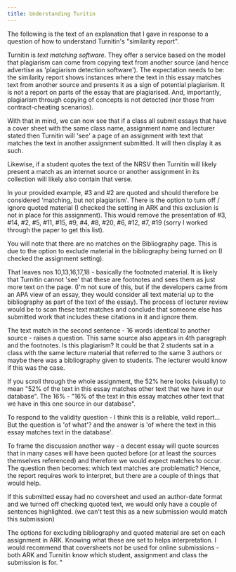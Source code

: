 ```yaml
---
title: Understanding Turitin
---
```

The following is the text of an explanation that I gave in response to a
question of how to understand Turnitin's "similarity report".

Turnitin is *text matching software*. They offer a service based on the model
that plagiarism can come from copying text from another source (and hence
advertise as 'plagiarism detection software'). The expectation needs to be: the
similarity report shows instances where the text in this essay matches text from
another source and presents it as a sign of potential plagiarism. It is not a
report on parts of the essay that are plagiarised. And, importantly, plagiarism
through copying of concepts is not detected (nor those from contract-cheating
scenarios).

With that in mind, we can now see that if a class all submit essays that have a
cover sheet with the same class name, assignment name and lecturer stated then
Turnitin will 'see' a page of an assignment with text that matches the text in
another assignment submitted. It will then display it as such.

Likewise, if a student quotes the text of the NRSV then Turnitin will likely
present a match as an internet source or another assignment in its collection
will likely also contain that verse.

In your provided example, #3 and #2 are quoted and should therefore be
considered 'matching, but not plagiarism'. There is the option to turn off /
ignore quoted material (I checked the setting in ARK and this exclusion is not
in place for this assignment). This would remove the presentation of #3, #14,
#2, #5, #11, #15, #9, #4, #8, #20, #6, #12, #7, #19 (sorry I worked through the
paper to get this list).

You will note that there are no matches on the Bibliography page. This is due to
the option to exclude material in the bibliography being turned on (I checked
the assignment setting).

That leaves nos 10,13,16,17,18 - basically the footnoted material. It is likely
that Turnitin cannot 'see' that these are footnotes and sees them as just more
text on the page. (I'm not sure of this, but if the developers came from an APA
view of an essay, they would consider all text material up to the bibliography
as part of the text of the essay). The process of lecturer review would be to
scan these text matches and conclude that someone else has submitted work that
includes these citations in it and ignore them.

The text match in the second sentence - 16 words identical to another source -
raises a question. This same source also appears in 4th paragraph and the
footnotes. Is this plagiarism? It could be that 2 students sat in a class with
the same lecture material that referred to the same 3 authors or maybe there was
a bibliography given to students. The lecturer would know if this was the case.

If you scroll through the whole assignment, the 52% here looks (visually) to
mean "52% of the text in this essay matches other text that we have in our
database". The 16% - "16% of the text in this essay matches other text that we
have in this one source in our database".

To respond to the validity question - I think this is a reliable, valid
report... But the question is 'of what'? and the answer is 'of where the text in
this essay matches text in the database'.

To frame the discussion another way - a decent essay will quote sources that in
many cases will have been quoted before (or at least the sources themselves
referenced) and therefore we would expect matches to occur. The question then
becomes: which text matches are problematic? Hence, the report requires work to
interpret, but there are a couple of things that would help.

If this submitted essay had no coversheet and used an author-date format and we
turned off checking quoted text, we would only have a couple of sentences
highlighted. (we can't test this as a new submission would match this submission)

The options for excluding bibliography and quoted material are set on each
assignment in ARK. Knowing what these are set to helps interpretation. I would
recommend that coversheets not be used for online submissions - both ARK and
Turnitin know which student, assignment and class the submission is for.
"
